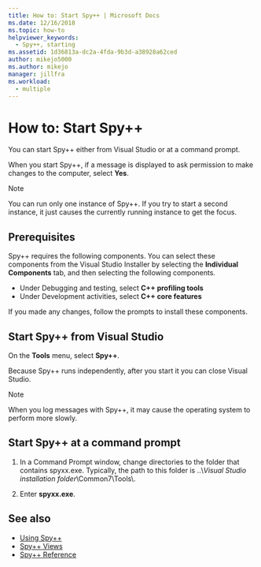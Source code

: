 ```yaml
---
title: How to: Start Spy++ | Microsoft Docs
ms.date: 12/16/2018
ms.topic: how-to
helpviewer_keywords: 
  - Spy++, starting
ms.assetid: 1d36813a-dc2a-4fda-9b3d-a38928a62ced
author: mikejo5000
ms.author: mikejo
manager: jillfra
ms.workload: 
  - multiple
---
```

# How to: Start Spy++

You can start Spy++ either from Visual Studio or at a command prompt.

 When you start Spy++, if a message is displayed to ask permission to make changes to the computer, select **Yes**.

> [!NOTE]
> You can run only one instance of Spy++. If you try to start a second instance, it just causes the currently running instance to get the focus.

## Prerequisites

Spy++ requires the following components. You can select these components from the Visual Studio Installer by selecting the **Individual Components** tab, and then selecting the following components.

* Under Debugging and testing, select **C++ profiling tools**
* Under Development activities, select **C++ core features**

If you made any changes, follow the prompts to install these components.

## Start Spy++ from Visual Studio

On the **Tools** menu, select **Spy++**.

Because Spy++ runs independently, after you start it you can close Visual Studio.

> [!NOTE]
> When you log messages with Spy++, it may cause the operating system to perform more slowly.

## Start Spy++ at a command prompt

1. In a Command Prompt window, change directories to the folder that contains spyxx.exe. Typically, the path to this folder is ..\\*Visual Studio installation folder*\Common7\Tools\\.

2. Enter **spyxx.exe**.

## See also
- [Using Spy++](../debugger/using-spy-increment.md)
- [Spy++ Views](../debugger/spy-increment-views.md)
- [Spy++ Reference](../debugger/spy-increment-reference.md)
